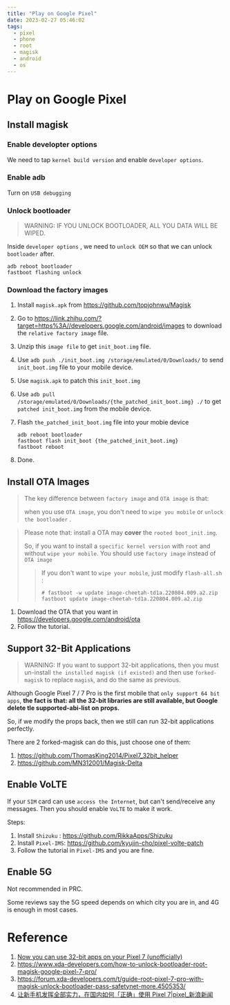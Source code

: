 ```yaml
---
title: "Play on Google Pixel"
date: 2023-02-27 05:46:02
tags:
  - pixel
  - phone
  - root
  - magisk
  - android
  - os
---
```


# Play on Google Pixel

## Install magisk

### Enable developter options

We need to tap `kernel build version` and enable `developer options`.

### Enable adb

Turn on `USB debugging`

### Unlock bootloader

> WARNING: IF YOU UNLOCK BOOTLOADER, ALL YOU DATA WILL BE WIPED.

Inside `developer options`  , we need to `unlock OEM` so that we can unlock `bootloader` after.

```shell
adb reboot bootloader
fastboot flashing unlock
```

### Download the factory images

1. Install `magisk.apk` from https://github.com/topjohnwu/Magisk 

2. Go to https://link.zhihu.com/?target=https%3A//developers.google.com/android/images to download the `relative factory image` file. 

3. Unzip this `image file` to get `init_boot.img` file.

4. Use `adb push ./init_boot.img /storage/emulated/0/Downloads/` to send `init_boot.img` file to your mobile device.

5. Use `magisk.apk` to patch this `init_boot.img`

6. Use `adb pull /storage/emulated/0/Downloads/{the_patched_init_boot.img} ./` to get `patched init_boot.img` from the mobile device.

7. Flash `the_patched_init_boot.img` file into your mobie device

   ```shell
   adb reboot bootloader
   fastboot flash init_boot {the_patched_init_boot.img}
   fastboot reboot
   ```

8. Done.

## Install OTA Images

> The key difference between `factory image` and `OTA image` is that:
>
> when you use `OTA image`, you don't need to `wipe you mobile` or `unlock the bootloader` .

> Please note that: install a OTA may **cover** the `rooted boot_init.img`.
>
> So, if you want to install a `specific kernel version` with `root` and without `wipe your mobile`. You should use `factory image` instead of `OTA image`
>
> > If you don't want to `wipe your mobile`, just modify `flash-all.sh` :
> >
> > ```shell
> > # fastboot -w update image-cheetah-td1a.220804.009.a2.zip
> > fastboot update image-cheetah-td1a.220804.009.a2.zip
> > ```

1. Download the OTA that you want in https://developers.google.com/android/ota
2. Follow the tutorial.

## Support 32-Bit Applications

> WARNING: If you want to support 32-bit applications, then you must un-install `the installed magisk (if existed)` and then use `forked-magisk` to replace `magisk`, and do the same as previous.

Although Google Pixel 7 / 7 Pro is the first mobile that `only support 64 bit apps`, **the fact is that: all the 32-bit libraries are still available, but Google delete tle supported-abi-list on props.**

So, if we modify the props back, then we still can run 32-bit applications perfectly.

There are 2 forked-magisk can do this, just choose one of them:  

1. https://github.com/ThomasKing2014/Pixel7_32bit_helper
2. https://github.com/MN312001/Magisk-Delta

## Enable VoLTE

If your `SIM` card can use `access the Internet`, but can't send/receive any messages. Then you should enable `VoLTE` to make it work.

Steps:

1. Install `Shizuku` : https://github.com/RikkaApps/Shizuku
2. Install `Pixel-IMS`: https://github.com/kyujin-cho/pixel-volte-patch
3. Follow the tutorial in `Pixel-IMS` and you are fine.

## Enable 5G

Not recommended in PRC. 

Some reviews say the 5G speed depends on which city you are in, and 4G is enough in most cases.

# Reference

1. [Now you can use 32-bit apps on your Pixel 7 (unofficially)](https://www.androidgreek.com/now-you-can-use-32-bit-apps-on-your-pixel-7-unofficially/)
2. https://www.xda-developers.com/how-to-unlock-bootloader-root-magisk-google-pixel-7-pro/
3. https://forum.xda-developers.com/t/guide-root-pixel-7-pro-with-magisk-unlock-bootloader-pass-safetynet-more.4505353/
4. [让新手机发挥全部实力，在国内如何「正确」使用 Pixel 7|pixel_新浪新闻](https://k.sina.com.cn/article_1914010467_72157b6301901ozz5.html?from=tech)

